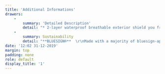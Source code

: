 ```yaml
---
title: 'Additional Informations'
drawers:
    -
        summary: 'Detailed Description'
        detail: "* 2-layer waterproof breathable exterior shield you from icy rain and slush.\r\n* Exterior and interior material have a DWR finish to help keep you dry.\r\n* Removeable insulated hood has a soft faux fur trim diffuses harsh winter winds and zips off when you do not need it.\r\n* 550-fill power duck down provides pillowy insulation.\r\n* Down insulation is Responsible Down Certified, so you can feel good about your down.\r\n* Horizontal baffles create tunnels of warmth that wraparound your body.\r\n* Internal shoulder straps let wear the parka like a pack by slipping your arms out of the sleeves, this lets you ventilate on the go without having to carry the parka.\r\n* Plenty of pocket space to keep small necessities close while dual entry fleece-lined pockets keep hands out from the cold.\r\n* Smooth lining material glides over other fabric for easy layering.\r\n* Soft knit cuffs keep the warm in and the cold out.\r\n* Regular fit wears like an old favourite."
    -
        summary: Sustainability
        detail: "**BLUESIGN®**  \r\nMade with a majority of bluesign-approved fabrics, this product has a reduced environmental footprint. It embodies effective management of chemicals and emissions, efficient water and energy use, care for the health and safety of textile workers and assurance of consumer safety in materials.\r\n\r\n**CERTIFIED RESPONSIBLE DOWN**  \r\nMEC Label sources down for our products from birds that are responsibly raised and cared for, and we prohibit live-plucking and force-feeding. Several brands we carry also follow established standards or have their own traceability programs in place."
date: '12:02 31-12-2019'
margin: top
padding: none
role: default
display_title: '1'
---
```


